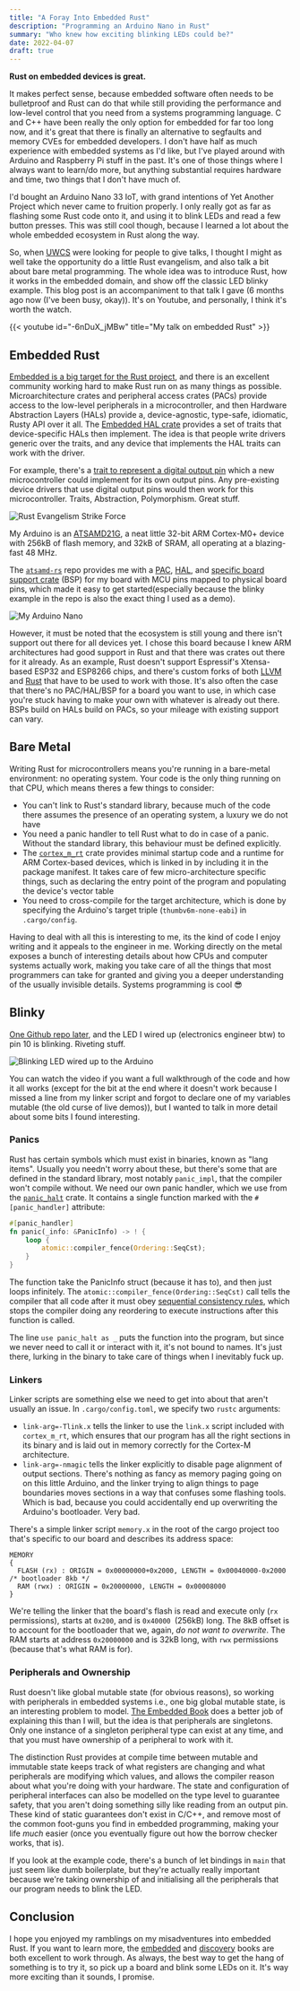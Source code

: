 ```yaml
---
title: "A Foray Into Embedded Rust"
description: "Programming an Arduino Nano in Rust"
summary: "Who knew how exciting blinking LEDs could be?"
date: 2022-04-07
draft: true
---
```


**Rust on embedded devices is great.**

It makes perfect sense, because embedded software often needs to be bulletproof and Rust can do that while still providing the performance and low-level control that you need from a systems programming language. C and C++ have been really the only option for embedded for far too long now, and it's great that there is finally an alternative to segfaults and memory CVEs for embedded developers. I don't have half as much experience with embedded systems as I'd like, but I've played around with Arduino and Raspberry Pi stuff in the past. It's one of those things where I always want to learn/do more, but anything substantial requires hardware and time, two things that I don't have much of.

I'd bought an Arduino Nano 33 IoT, with grand intentions of Yet Another Project which never came to fruition properly. I only really got as far as flashing some Rust code onto it, and using it to blink LEDs and read a few button presses. This was still cool though, because I learned a lot about the whole embedded ecosystem in Rust along the way.

So, when [UWCS](https://uwcs.co.uk) were looking for people to give talks, I thought I might as well take the opportunity do a little Rust evangelism, and also talk a bit about bare metal programming. The whole idea was to introduce Rust, how it works in the embedded domain, and show off the classic LED blinky example. This blog post is an accompaniment to that talk I gave (6 months ago now (I've been busy, okay)). It's on Youtube, and personally, I think it's worth the watch.

{{< youtube id="-6nDuX_jMBw" title="My talk on embedded Rust" >}}

## Embedded Rust

[Embedded is a big target for the Rust project](https://www.rust-lang.org/what/embedded), and there is an excellent community working hard to make Rust run on as many things as possible. Microarchitecture crates and peripheral access crates (PACs) provide access to the low-level peripherals in a microcontroller, and then Hardware Abstraction Layers (HALs) provide a, device-agnostic, type-safe, idiomatic, Rusty API over it all. The [Embedded HAL crate](https://github.com/rust-embedded/embedded-hal) provides a set of traits that device-specific HALs then implement. The idea is that people write drivers generic over the traits, and any device that implements the HAL traits can work with the driver.

For example, there's a [trait to represent a digital output pin](https://docs.rs/embedded-hal/latest/embedded_hal/digital/v2/trait.OutputPin.html) which a new microcontroller could implement for its own output pins. Any pre-existing device drivers that use digital output pins would then work for this microcontroller. Traits, Abstraction, Polymorphism. Great stuff.

![Rust Evangelism Strike Force](./rust!.webp "Do you have a moment to talk about our Lord and Saviour, Ferris?")

My Arduino is an [ATSAMD21G](https://www.microchip.com/en-us/product/ATsamd21g18), a neat little 32-bit ARM Cortex-M0+ device with 256kB of flash memory, and 32kB of SRAM, all operating at a blazing-fast 48 MHz.

The [`atsamd-rs`](https://github.com/atsamd-rs/atsamd) repo provides me with a [PAC](https://docs.rs/atsamd21g/latest/atsamd21g/), [HAL](https://github.com/atsamd-rs/atsamd/tree/master/hal), and [specific board support crate](https://github.com/atsamd-rs/atsamd/tree/master/boards/arduino_nano33iot) (BSP) for my board with MCU pins mapped to physical board pins, which made it easy to get started(especially because the blinky example in the repo is also the exact thing I used as a demo).

![My Arduino Nano](./arduino.jpg "My little Arduino and its terrible soldering job")

However, it must be noted that the ecosystem is still young and there isn't support out there for all devices yet. I chose this board because I knew ARM architectures had good support in Rust and that there was crates out there for it already. As an example, Rust doesn't support Espressif's Xtensa-based ESP32 and ESP8266 chips, and there's custom forks of both [LLVM](https://github.com/espressif/llvm-project) and [Rust](https://github.com/esp-rs/rust) that have to be used to work with those. It's also often the case that there's no PAC/HAL/BSP for a board you want to use, in which case you're stuck having to make your own with whatever is already out there. BSPs build on HALs build on PACs, so your mileage with existing support can vary.

## Bare Metal

Writing Rust for microcontrollers means you're running in a bare-metal environment: no operating system. Your code is the only thing running on that CPU, which means theres a few things to consider:

- You can't link to Rust's standard library, because much of the code there assumes the presence of an operating system, a luxury we do not have
- You need a panic handler to tell Rust what to do in case of a panic. Without the standard library, this behaviour must be defined explicitly.
- The [`cortex_m_rt`](https://github.com/rust-embedded/cortex-m/tree/master/cortex-m-rt) crate provides minimal startup code and a runtime for ARM Cortex-based devices, which is linked in by including it in the package manifest. It takes care of few micro-architecture specific things, such as declaring the entry point of the program and populating the device's vector table
- You need to cross-compile for the target architecture, which is done by specifying the Arduino's target triple (`thumbv6m-none-eabi`) in `.cargo/config`.

Having to deal with all this is interesting to me, its the kind of code I enjoy writing and it appeals to the engineer in me. Working directly on the metal exposes a bunch of interesting details about how CPUs and computer systems actually work, making you take care of all the things that most programmers can take for granted and giving you a deeper understanding of the usually invisible details. Systems programming is cool 😎

## Blinky

[One Github repo later](https://github.com/Joeyh021/arduino-blinky), and the LED I wired up (electronics engineer btw) to pin 10 is blinking. Riveting stuff.

![Blinking LED wired up to the Arduino](./blinky.gif "I love it when my LED turns off and then on again every 200 milliseconds.")

You can watch the video if you want a full walkthrough of the code and how it all works (except for the bit at the end where it doesn't work because I missed a line from my linker script and forgot to declare one of my variables mutable (the old curse of live demos)), but I wanted to talk in more detail about some bits I found interesting.

### Panics

Rust has certain symbols which must exist in binaries, known as "lang items". Usually you needn't worry about these, but there's some that are defined in the standard library, most notably `panic_impl`, that the compiler won't compile without. We need our own panic handler, which we use from the [`panic_halt`](https://github.com/korken89/panic-halt) crate. It contains a single function marked with the `#[panic_handler]` attribute:

```rust
#[panic_handler]
fn panic(_info: &PanicInfo) -> ! {
    loop {
        atomic::compiler_fence(Ordering::SeqCst);
    }
}
```

The function take the PanicInfo struct (because it has to), and then just loops infinitely. The `atomic::compiler_fence(Ordering::SeqCst)` call tells the compiler that all code after it must obey [sequential consistency rules](https://doc.rust-lang.org/nomicon/atomics.html#sequentially-consistent), which stops the compiler doing any reordering to execute instructions after this function is called.

The line `use panic_halt as _` puts the function into the program, but since we never need to call it or interact with it, it's not bound to names. It's just there, lurking in the binary to take care of things when I inevitably fuck up.

### Linkers

Linker scripts are something else we need to get into about that aren't usually an issue. In `.cargo/config.toml`, we specify two `rustc` arguments:

- `link-arg=-Tlink.x` tells the linker to use the `link.x` script included with `cortex_m_rt`, which ensures that our program has all the right sections in its binary and is laid out in memory correctly for the Cortex-M architecture.
- `link-arg=-nmagic` tells the linker explicitly to disable page alignment of output sections. There's nothing as fancy as memory paging going on on this little Arduino, and the linker trying to align things to page boundaries moves sections in a way that confuses some flashing tools. Which is bad, because you could accidentally end up overwriting the Arduino's bootloader. Very bad.

There's a simple linker script `memory.x` in the root of the cargo project too that's specific to our board and describes its address space:

```
MEMORY
{
  FLASH (rx) : ORIGIN = 0x00000000+0x2000, LENGTH = 0x00040000-0x2000 /* bootloader 8kb */
  RAM (rwx) : ORIGIN = 0x20000000, LENGTH = 0x00008000
}
```

We're telling the linker that the board's flash is read and execute only (`rx` permissions), starts at `0x200`, and is `0x40000 `(256kB) long. The 8kB offset is to account for the bootloader that we, again, _do not want to overwrite_. The RAM starts at address `0x20000000` and is 32kB long, with `rwx` permissions (because that's what RAM is for).

### Peripherals and Ownership

Rust doesn't like global mutable state (for obvious reasons), so working with peripherals in embedded systems i.e., one big global mutable state, is an interesting problem to model. [The Embedded Book](https://docs.rust-embedded.org/book/peripherals/index.html) does a better job of explaining this than I will, but the idea is that peripherals are singletons. Only one instance of a singleton peripheral type can exist at any time, and that you must have ownership of a peripheral to work with it.

The distinction Rust provides at compile time between mutable and immutable state keeps track of what registers are changing and what peripherals are modifying which values, and allows the compiler reason about what you're doing with your hardware. The state and configuration of peripheral interfaces can also be modelled on the type level to guarantee safety, that you aren't doing something silly like reading from an output pin. These kind of static guarantees don't exist in C/C++, and remove most of the common foot-guns you find in embedded programming, making your life _much_ easier (once you eventually figure out how the borrow checker works, that is).

If you look at the example code, there's a bunch of let bindings in `main` that just seem like dumb boilerplate, but they're actually really important because we're taking ownership of and initialising all the peripherals that our program needs to blink the LED.

## Conclusion

I hope you enjoyed my ramblings on my misadventures into embedded Rust. If you want to learn more, the [embedded](https://docs.rust-embedded.org/book/intro/index.html) and [discovery](https://docs.rust-embedded.org/discovery/) books are both excellent to work through. As always, the best way to get the hang of something is to try it, so pick up a board and blink some LEDs on it. It's way more exciting than it sounds, I promise.
